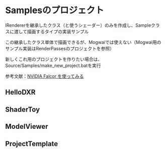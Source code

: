 # Samplesのプロジェクト
IRendererを継承したクラス（と使うシェーダー）のみを作成し、Sampleクラスに渡して描画するタイプの実装サンプル  

この継承したクラス単体で描画できるが、Mogwaiでは使えない（Mogwai用のサンプル実装はRenderPassesのプロジェクトを参照）  

新しくこれ用のプロジェクトを作りたい場合は、Source/Samples/make_new_project.batを実行  

参考文献：[NVIDIA Falcor を使ってみる](https://shikihuiku.github.io/post/falcor_getting_started/  )

## HelloDXR

## ShaderToy

## ModelViewer

## ProjectTemplate
<!--stackedit_data:
eyJoaXN0b3J5IjpbOTQ2NDc4MjkzLDc1NjU3Mjc4OV19
-->